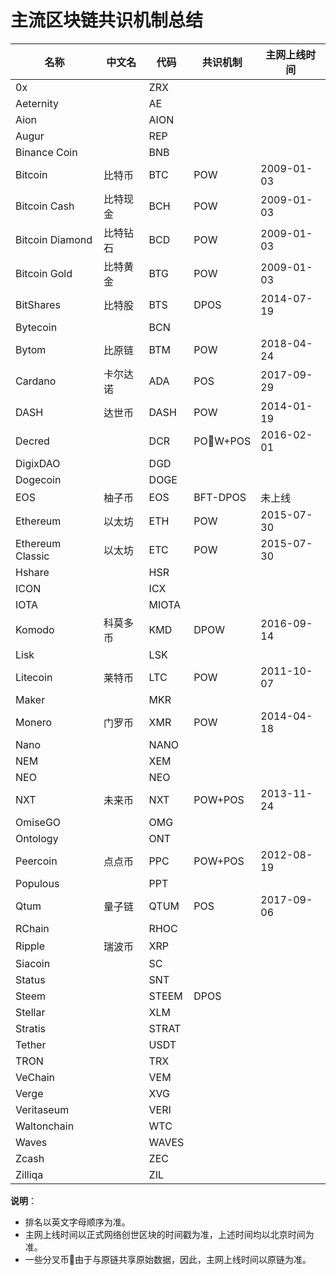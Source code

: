 # 主流区块链共识机制总结

名称                 | 中文名       | 代码       | 共识机制      | 主网上线时间
--------------------|-------------|------------|-------------|--------------
0x                  |             | ZRX        |             |
Aeternity           |             | AE         |             |
Aion                |             | AION       |             |
Augur               |             | REP        |             |
Binance Coin        |             | BNB        |             |
Bitcoin             | 比特币       | BTC        | POW         | 2009-01-03
Bitcoin Cash        | 比特现金     | BCH        | POW         | 2009-01-03
Bitcoin Diamond     | 比特钻石     | BCD        | POW         | 2009-01-03
Bitcoin Gold        | 比特黄金     | BTG        | POW         | 2009-01-03
BitShares           | 比特股       | BTS        | DPOS        | 2014-07-19
Bytecoin            |             | BCN        |             |
Bytom               | 比原链       | BTM        | POW         | 2018-04-24
Cardano             | 卡尔达诺     | ADA        | POS         | 2017-09-29
DASH                | 达世币       | DASH       | POW         | 2014-01-19
Decred              |             | DCR        | POW+POS     | 2016-02-01
DigixDAO            |             | DGD        |             |
Dogecoin            |             | DOGE       |             |
EOS                 | 柚子币       | EOS        | BFT-DPOS    | 未上线
Ethereum            | 以太坊       | ETH        | POW         | 2015-07-30
Ethereum Classic    | 以太坊       | ETC        | POW         | 2015-07-30
Hshare              |             | HSR        |             |
ICON                |             | ICX        |             |
IOTA                |             | MIOTA      |             |
Komodo              | 科莫多币     | KMD        | DPOW        | 2016-09-14
Lisk                |             | LSK        |             |
Litecoin            | 莱特币       | LTC        | POW         | 2011-10-07
Maker               |             | MKR        |             |
Monero              | 门罗币       | XMR        | POW         | 2014-04-18
Nano                |             | NANO       |             |
NEM                 |             | XEM        |             |
NEO                 |             | NEO        |             |
NXT                 | 未来币       | NXT        | POW+POS     | 2013-11-24
OmiseGO             |             | OMG        |             |
Ontology            |             | ONT        |             |
Peercoin            | 点点币       | PPC        | POW+POS     | 2012-08-19
Populous            |             | PPT        |             |
Qtum                | 量子链       | QTUM       | POS         | 2017-09-06
RChain              |             | RHOC       |             |
Ripple              | 瑞波币       | XRP        |             |
Siacoin             |             | SC         |             |
Status              |             | SNT        |             |
Steem               |             | STEEM      | DPOS        |
Stellar             |             | XLM        |             |
Stratis             |             | STRAT      |             |
Tether              |             | USDT       |             |
TRON                |             | TRX        |             |
VeChain             |             | VEM        |             |
Verge               |             | XVG        |             |
Veritaseum          |             | VERI       |             |
Waltonchain         |             | WTC        |             |
Waves               |             | WAVES      |             |
Zcash               |             | ZEC        |             |
Zilliqa             |             | ZIL        |             |



**说明**：

- 排名以英文字母顺序为准。
- 主网上线时间以正式网络创世区块的时间戳为准，上述时间均以北京时间为准。
- 一些分叉币由于与原链共享原始数据，因此，主网上线时间以原链为准。
